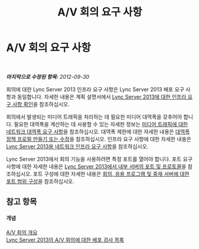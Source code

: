 ﻿---
title: A/V 회의 요구 사항
TOCTitle: A/V 회의 요구 사항
ms:assetid: fb8c282b-059a-455c-92e5-819d75739142
ms:mtpsurl: https://technet.microsoft.com/ko-kr/library/JJ619193(v=OCS.15)
ms:contentKeyID: 49305610
ms.date: 08/10/2015
mtps_version: v=OCS.15
ms.translationtype: HT
---

# A/V 회의 요구 사항

 

_**마지막으로 수정된 항목:** 2012-09-30_

회의에 대한 Lync Server 2013 인프라 요구 사항은 Lync Server 2013 배포 요구 사항과 동일합니다. 자세한 내용은 계획 설명서에서 [Lync Server 2013에 대한 인프라 요구 사항 확인](lync-server-2013-determining-your-infrastructure-requirements.md)을 참조하십시오.

회의에서 발생되는 미디어 트래픽을 처리하는 데 필요한 미디어 대역폭을 갖추어야 합니다. 필요한 대역폭을 계산하는 데 사용할 수 있는 자세한 정보는 [미디어 트래픽에 대한 네트워크 대역폭 요구 사항](lync-server-2013-network-bandwidth-requirements-for-media-traffic.md)을 참조하십시오. 대역폭 제한에 대한 자세한 내용은 [대역폭 정책 프로필 만들기 또는 수정](lync-server-2013-creating-or-modifying-bandwidth-policy-profiles.md)을 참조하십시오. 인프라 요구 사항에 대한 자세한 내용은 [Lync Server 2013용 네트워크 인프라 요구 사항](lync-server-2013-network-infrastructure-requirements.md)을 참조하십시오.

Lync Server 2013에서 회의 기능을 사용하려면 특정 포트를 열어야 합니다. 포트 요구 사항에 대한 자세한 내용은 [Lync Server 2013에서 내부 서버의 포트 및 프로토콜](lync-server-2013-ports-and-protocols-for-internal-servers.md)을 참조하십시오. 포트 구성에 대한 자세한 내용은 [회의, 응용 프로그램 및 중재 서버에 대한 포트 범위 구성](lync-server-2013-configuring-port-ranges-for-your-conferencing-application-and-mediation-servers.md)을 참조하십시오.

## 참고 항목

#### 개념

[A/V 회의 개요](lync-server-2013-a-v-conferencing-overview.md)  
[Lync Server 2013의 A/V 회의에 대한 배포 검사 목록](lync-server-2013-deployment-checklist-for-a-v-conferencing.md)

